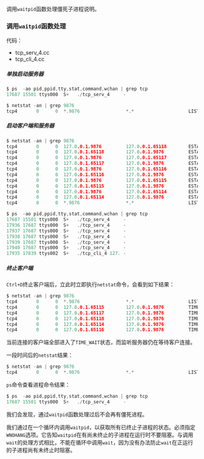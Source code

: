 
调用`waitpid`函数处理僵死子进程说明。

### 调用`waitpid`函数处理

代码：
- tcp_serv_4.cc 
- tcp_cli_4.cc 

##### 单独启动服务器

```c 
$ ps  -ao pid,ppid,tty,stat,command,wchan | grep tcp
17687 15501 ttys000  S+   ./tcp_serv_4     -

$ netstat -an | grep 9876
tcp4       0      0  *.9876                 *.*                    LISTEN
```

##### 启动客户端和服务器

```c 
$ netstat -an | grep 9876
tcp4       0      0  127.0.0.1.9876         127.0.0.1.65118        ESTABLISHED
tcp4       0      0  127.0.0.1.65118        127.0.0.1.9876         ESTABLISHED
tcp4       0      0  127.0.0.1.9876         127.0.0.1.65117        ESTABLISHED
tcp4       0      0  127.0.0.1.65117        127.0.0.1.9876         ESTABLISHED
tcp4       0      0  127.0.0.1.9876         127.0.0.1.65116        ESTABLISHED
tcp4       0      0  127.0.0.1.65116        127.0.0.1.9876         ESTABLISHED
tcp4       0      0  127.0.0.1.9876         127.0.0.1.65115        ESTABLISHED
tcp4       0      0  127.0.0.1.65115        127.0.0.1.9876         ESTABLISHED
tcp4       0      0  127.0.0.1.9876         127.0.0.1.65114        ESTABLISHED
tcp4       0      0  127.0.0.1.65114        127.0.0.1.9876         ESTABLISHED
tcp4       0      0  *.9876                 *.*                    LISTEN
```


```c 
$ ps  -ao pid,ppid,tty,stat,command,wchan | grep tcp
17687 15501 ttys000  S+   ./tcp_serv_4     -
17936 17687 ttys000  S+   ./tcp_serv_4     -
17937 17687 ttys000  S+   ./tcp_serv_4     -
17938 17687 ttys000  S+   ./tcp_serv_4     -
17939 17687 ttys000  S+   ./tcp_serv_4     -
17940 17687 ttys000  S+   ./tcp_serv_4     -
17935 17839 ttys002  S+   ./tcp_cli_4 127. -
```

##### 终止客户端

`Ctrl+D`终止客户端后，立此时立即执行`netstat`命令，会看到如下结果：
```c 
$ netstat -an | grep 9876
tcp4       0      0  *.9876                 *.*                    LISTEN
tcp4       0      0  127.0.0.1.65115        127.0.0.1.9876         TIME_WAIT
tcp4       0      0  127.0.0.1.65117        127.0.0.1.9876         TIME_WAIT
tcp4       0      0  127.0.0.1.65118        127.0.0.1.9876         TIME_WAIT
tcp4       0      0  127.0.0.1.65114        127.0.0.1.9876         TIME_WAIT
tcp4       0      0  127.0.0.1.65116        127.0.0.1.9876         TIME_WAIT
```
当前连接的客户端全部进入了`TIME_WAIT`状态，而监听服务器仍在等待客户连接。

一段时间后的`netstat`结果：
```c 
$ netstat -an | grep 9876
tcp4       0      0  *.9876                 *.*                    LISTEN
```

`ps`命令查看进程命令结果：
```c 
$ ps  -ao pid,ppid,tty,stat,command,wchan | grep tcp
17687 15501 ttys000  S+   ./tcp_serv_4     -
```

我们会发现，通过`waitpid`函数处理过后不会再有僵死进程。

我们通过在一个循环内调用`waitpid`，以获取所有已终止子进程的状态。必须指定`WNOHANG`选项。它告知`waitpid`在有尚未终止的子进程在运行时不要阻塞。与调用`wait`的处理方式相比，不能在循环中调用`wait`，因为没有办法防止`wait`在正运行的子进程尚有未终止时阻塞。
